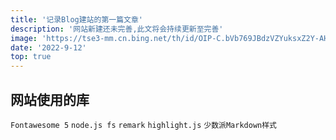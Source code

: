 ```yaml
---
title: '记录Blog建站的第一篇文章'
description: '网站新建还未完善,此文将会持续更新至完善'
image: 'https://tse3-mm.cn.bing.net/th/id/OIP-C.bVb769JBdzVZYuksxZ2Y-AHaEo?pid=ImgDet&rs=1'
date: '2022-9-12'
top: true
---
```

## 网站使用的库

`Fontawesome 5` `node.js fs` `remark`   `highlight.js` `少数派Markdown样式`